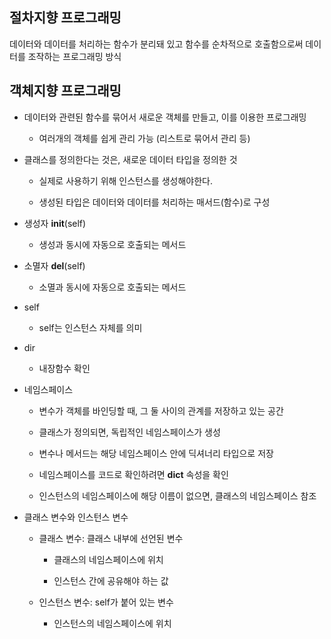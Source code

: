 ## 절차지향 프로그래밍

데이터와 데이터를 처리하는 함수가 분리돼 있고 함수를 순차적으로 호출함으로써 데이터를 조작하는 프로그래밍 방식

## 객체지향 프로그래밍

- 데이터와 관련된 함수를 묶어서 새로운 객체를 만들고, 이를 이용한 프로그래밍

  - 여러개의 객체를 쉽게 관리 가능 (리스트로 묶어서 관리 등)

- 클래스를 정의한다는 것은, 새로운 데이터 타입을 정의한 것

  - 실제로 사용하기 위해 인스턴스를 생성해야한다.

  - 생성된 타입은 데이터와 데이터를 처리하는 매서드(함수)로 구성

- 생성자 **init**(self)

  - 생성과 동시에 자동으로 호출되는 메서드

- 소멸자 **del**(self)

  - 소멸과 동시에 자동으로 호출되는 메서드

- self

  - self는 인스턴스 자체를 의미

- dir

  - 내장함수 확인

- 네임스페이스

  - 변수가 객체를 바인딩할 때, 그 둘 사이의 관계를 저장하고 있는 공간

  - 클래스가 정의되면, 독립적인 네임스페이스가 생성

  - 변수나 메서드는 해당 네임스페이스 안에 딕셔너리 타입으로 저장

  - 네임스페이스를 코드로 확인하려면 **dict** 속성을 확인

  - 인스턴스의 네임스페이스에 해당 이름이 없으면, 클래스의 네임스페이스 참조

- 클래스 변수와 인스턴스 변수

  - 클래스 변수: 클래스 내부에 선언된 변수

    - 클래스의 네임스페이스에 위치

    - 인스턴스 간에 공유해야 하는 값

  - 인스턴스 변수: self가 붙어 있는 변수

    - 인스턴스의 네임스페이스에 위치
